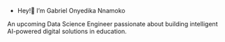 - Hey!👋 I’m Gabriel Onyedika Nnamoko

An upcoming Data Science Engineer passionate about building intelligent AI-powered digital solutions in education.

<!---
TheRealGeeBee/TheRealGeeBee is a ✨ special ✨ repository because its `README.md` (this file) appears on your GitHub profile.
You can click the Preview link to take a look at your changes.
--->
